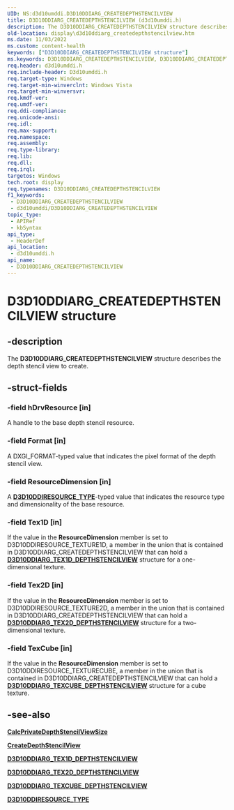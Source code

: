 ```yaml
---
UID: NS:d3d10umddi.D3D10DDIARG_CREATEDEPTHSTENCILVIEW
title: D3D10DDIARG_CREATEDEPTHSTENCILVIEW (d3d10umddi.h)
description: The D3D10DDIARG_CREATEDEPTHSTENCILVIEW structure describes the depth stencil view to create.
old-location: display\d3d10ddiarg_createdepthstencilview.htm
ms.date: 11/03/2022
ms.custom: content-health
keywords: ["D3D10DDIARG_CREATEDEPTHSTENCILVIEW structure"]
ms.keywords: D3D10DDIARG_CREATEDEPTHSTENCILVIEW, D3D10DDIARG_CREATEDEPTHSTENCILVIEW structure [Display Devices], UMDisplayDriver_Dx10param_Structs_7460e9f5-4a7b-469a-8019-cc634f00d4c1.xml, d3d10umddi/D3D10DDIARG_CREATEDEPTHSTENCILVIEW, display.d3d10ddiarg_createdepthstencilview
req.header: d3d10umddi.h
req.include-header: D3d10umddi.h
req.target-type: Windows
req.target-min-winverclnt: Windows Vista
req.target-min-winversvr: 
req.kmdf-ver: 
req.umdf-ver: 
req.ddi-compliance: 
req.unicode-ansi: 
req.idl: 
req.max-support: 
req.namespace: 
req.assembly: 
req.type-library: 
req.lib: 
req.dll: 
req.irql: 
targetos: Windows
tech.root: display
req.typenames: D3D10DDIARG_CREATEDEPTHSTENCILVIEW
f1_keywords:
 - D3D10DDIARG_CREATEDEPTHSTENCILVIEW
 - d3d10umddi/D3D10DDIARG_CREATEDEPTHSTENCILVIEW
topic_type:
 - APIRef
 - kbSyntax
api_type:
 - HeaderDef
api_location:
 - d3d10umddi.h
api_name:
 - D3D10DDIARG_CREATEDEPTHSTENCILVIEW
---
```


# D3D10DDIARG_CREATEDEPTHSTENCILVIEW structure

## -description

The **D3D10DDIARG_CREATEDEPTHSTENCILVIEW** structure describes the depth stencil view to create.

## -struct-fields

### -field hDrvResource [in]

A handle to the base depth stencil resource.

### -field Format [in]

A DXGI_FORMAT-typed value that indicates the pixel format of the depth stencil view.

### -field ResourceDimension [in]

A [**D3D10DDIRESOURCE_TYPE**](ne-d3d10umddi-d3d10ddiresource_type.md)-typed value that indicates the resource type and dimensionality of the base resource.

### -field Tex1D [in]

If the value in the **ResourceDimension** member is set to D3D10DDIRESOURCE_TEXTURE1D, a member in the union that is contained in D3D10DDIARG_CREATEDEPTHSTENCILVIEW that can hold a [**D3D10DDIARG_TEX1D_DEPTHSTENCILVIEW**](ns-d3d10umddi-d3d10ddiarg_tex1d_depthstencilview.md) structure for a one-dimensional texture.

### -field Tex2D [in]

If the value in the **ResourceDimension** member is set to D3D10DDIRESOURCE_TEXTURE2D, a member in the union that is contained in D3D10DDIARG_CREATEDEPTHSTENCILVIEW that can hold a [**D3D10DDIARG_TEX2D_DEPTHSTENCILVIEW**](ns-d3d10umddi-d3d10ddiarg_tex2d_depthstencilview.md) structure for a two-dimensional texture.

### -field TexCube [in]

If the value in the **ResourceDimension** member is set to D3D10DDIRESOURCE_TEXTURECUBE, a member in the union that is contained in D3D10DDIARG_CREATEDEPTHSTENCILVIEW that can hold a [**D3D10DDIARG_TEXCUBE_DEPTHSTENCILVIEW**](ns-d3d10umddi-d3d10ddiarg_texcube_depthstencilview.md) structure for a cube texture.

## -see-also

[**CalcPrivateDepthStencilViewSize**](nc-d3d10umddi-pfnd3d10ddi_calcprivatedepthstencilviewsize.md)

[**CreateDepthStencilView**](nc-d3d10umddi-pfnd3d10ddi_createdepthstencilview.md)

[**D3D10DDIARG_TEX1D_DEPTHSTENCILVIEW**](ns-d3d10umddi-d3d10ddiarg_tex1d_depthstencilview.md)

[**D3D10DDIARG_TEX2D_DEPTHSTENCILVIEW**](ns-d3d10umddi-d3d10ddiarg_tex2d_depthstencilview.md)

[**D3D10DDIARG_TEXCUBE_DEPTHSTENCILVIEW**](ns-d3d10umddi-d3d10ddiarg_texcube_depthstencilview.md)

[**D3D10DDIRESOURCE_TYPE**](ne-d3d10umddi-d3d10ddiresource_type.md)

